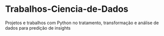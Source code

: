 # Trabalhos-Ciencia-de-Dados
Projetos e trabalhos com Python no tratamento, transformação e análise de dados para predição de insights
